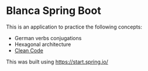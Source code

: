 # Blanca Spring Boot

This is an application to practice the following concepts:

- German verbs conjugations
- Hexagonal architecture
- [Clean Code](https://www.goodreads.com/book/show/3735293-clean-code)

This was built using https://start.spring.io/